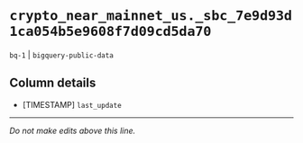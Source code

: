 # `crypto_near_mainnet_us._sbc_7e9d93d1ca054b5e9608f7d09cd5da70`
`bq-1` | `bigquery-public-data`

## Column details
* [TIMESTAMP] `last_update`

-------------------------------------------------------------------------------
*Do not make edits above this line.*
